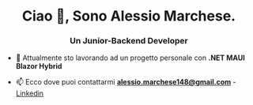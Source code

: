 <h1 align="center">Ciao 👋, Sono Alessio Marchese.</h1>
<h3 align="center">Un Junior-Backend Developer</h3>

- 🌱 Attualmente sto lavorando ad un progetto personale con **.NET MAUI Blazor Hybrid**

- 📫 Ecco dove puoi contattarmi **alessio.marchese148@gmail.com** - [Linkedin](www.linkedin.com/in/alessio-marchese-0b29492a3)

